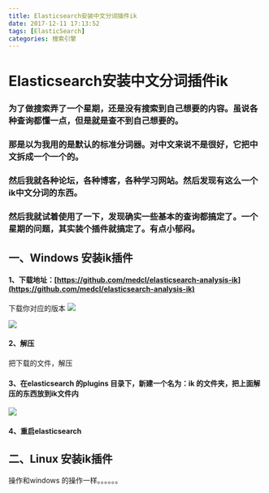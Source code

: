 ```yaml
---
title: Elasticsearch安装中文分词插件ik
date: 2017-12-11 17:13:52
tags: [ElasticSearch]
categories: 搜索引擎
---
```

# Elasticsearch安装中文分词插件ik
### 为了做搜索弄了一个星期，还是没有搜索到自己想要的内容。虽说各种查询都懂一点，但是就是查不到自己想要的。
### 那是以为我用的是默认的标准分词器。对中文来说不是很好，它把中文拆成一个一个的。
### 然后我就各种论坛，各种博客，各种学习网站。然后发现有这么一个ik中文分词的东西。
### 然后我就试着使用了一下，发现确实一些基本的查询都搞定了。一个星期的问题，其实装个插件就搞定了。有点小郁闷。
## 一、Windows 安装ik插件
#### 1、下载地址：[https://github.com/medcl/elasticsearch-analysis-ik](https://github.com/medcl/elasticsearch-analysis-ik)
下载你对应的版本
![](89174.png)

![](94607.png)
#### 2、解压
把下载的文件，解压
#### 3、在elasticsearch 的plugins 目录下，新建一个名为：ik 的文件夹，把上面解压的东西放到ik文件内
![](10743.png)
#### 4、重启elasticsearch

## 二、Linux 安装ik插件
操作和windows 的操作一样。。。。。。
